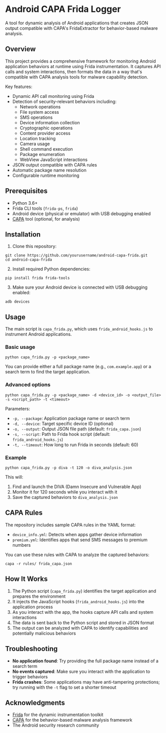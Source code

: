 # Android CAPA Frida Logger

A tool for dynamic analysis of Android applications that creates JSON output compatible with CAPA's FridaExtractor for behavior-based malware analysis.

## Overview

This project provides a comprehensive framework for monitoring Android application behaviors at runtime using Frida instrumentation. It captures API calls and system interactions, then formats the data in a way that's compatible with CAPA analysis tools for malware capability detection.

Key features:
- Dynamic API call monitoring using Frida
- Detection of security-relevant behaviors including:
  - Network operations
  - File system access
  - SMS operations
  - Device information collection
  - Cryptographic operations
  - Content provider access
  - Location tracking
  - Camera usage
  - Shell command execution
  - Package enumeration
  - WebView JavaScript interactions
- JSON output compatible with CAPA rules
- Automatic package name resolution
- Configurable runtime monitoring

## Prerequisites

- Python 3.6+
- Frida CLI tools (`frida-ps`, `frida`)
- Android device (physical or emulator) with USB debugging enabled
- [CAPA](https://github.com/mandiant/capa) tool (optional, for analysis)

## Installation

1. Clone this repository:
```
git clone https://github.com/yourusername/android-capa-frida.git
cd android-capa-frida
```

2. Install required Python dependencies:
```
pip install frida frida-tools
```

3. Make sure your Android device is connected with USB debugging enabled:
```
adb devices
```

## Usage

The main script is `capa_frida.py`, which uses `frida_android_hooks.js` to instrument Android applications.

### Basic usage

```
python capa_frida.py -p <package_name>
```

You can provide either a full package name (e.g., `com.example.app`) or a search term to find the target application.

### Advanced options

```
python capa_frida.py -p <package_name> -d <device_id> -o <output_file> -s <script_path> -t <timeout>
```

Parameters:
- `-p, --package`: Application package name or search term
- `-d, --device`: Target specific device ID (optional)
- `-o, --output`: Output JSON file path (default: `frida_capa.json`)
- `-s, --script`: Path to Frida hook script (default: `frida_android_hooks.js`)
- `-t, --timeout`: How long to run Frida in seconds (default: 60)

### Example

```
python capa_frida.py -p diva -t 120 -o diva_analysis.json
```

This will:
1. Find and launch the DIVA (Damn Insecure and Vulnerable App)
2. Monitor it for 120 seconds while you interact with it
3. Save the captured behaviors to `diva_analysis.json`

## CAPA Rules

The repository includes sample CAPA rules in the YAML format:

- `device_info.yml`: Detects when apps gather device information
- `premium.yml`: Identifies apps that send SMS messages to premium numbers

You can use these rules with CAPA to analyze the captured behaviors:

```
capa -r rules/ frida_capa.json
```

## How It Works

1. The Python script (`capa_frida.py`) identifies the target application and prepares the environment
2. It injects the JavaScript hooks (`frida_android_hooks.js`) into the application process
3. As you interact with the app, the hooks capture API calls and system interactions
4. The data is sent back to the Python script and stored in JSON format
5. The output can be analyzed with CAPA to identify capabilities and potentially malicious behaviors

## Troubleshooting

- **No application found**: Try providing the full package name instead of a search term
- **No events captured**: Make sure you interact with the application to trigger behaviors
- **Frida crashes**: Some applications may have anti-tampering protections; try running with the `-t` flag to set a shorter timeout



## Acknowledgments

- [Frida](https://frida.re/) for the dynamic instrumentation toolkit
- [CAPA](https://github.com/mandiant/capa) for the behavior-based malware analysis framework
- The Android security research community